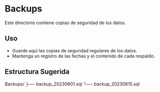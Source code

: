 # Backups

Este directorio contiene copias de seguridad de los datos.

## Uso

- Guarde aquí las copias de seguridad regulares de los datos.
- Mantenga un registro de las fechas y el contenido de cada respaldo.

## Estructura Sugerida

Backups/
├── backup_20230601.sql
└── backup_20230615.sql